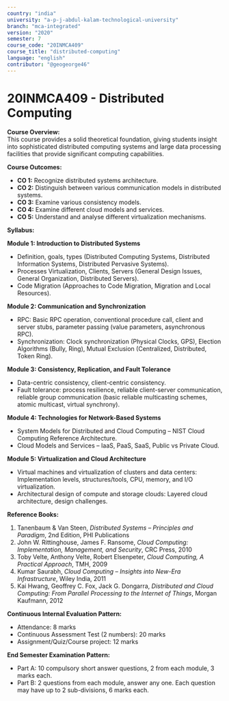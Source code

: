 ```yaml
---
country: "india"
university: "a-p-j-abdul-kalam-technological-university"
branch: "mca-integrated"
version: "2020"
semester: 7
course_code: "20INMCA409"
course_title: "distributed-computing"
language: "english"
contributor: "@geogeorge46"
---
```


# 20INMCA409 - Distributed Computing

**Course Overview:**  
This course provides a solid theoretical foundation, giving students insight into sophisticated distributed computing systems and large data processing facilities that provide significant computing capabilities.

**Course Outcomes:**  
- **CO 1:** Recognize distributed systems architecture.  
- **CO 2:** Distinguish between various communication models in distributed systems.  
- **CO 3:** Examine various consistency models.  
- **CO 4:** Examine different cloud models and services.  
- **CO 5:** Understand and analyse different virtualization mechanisms.

**Syllabus:**

**Module 1: Introduction to Distributed Systems**  
- Definition, goals, types (Distributed Computing Systems, Distributed Information Systems, Distributed Pervasive Systems).  
- Processes Virtualization, Clients, Servers (General Design Issues, General Organization, Distributed Servers).  
- Code Migration (Approaches to Code Migration, Migration and Local Resources).

**Module 2: Communication and Synchronization**  
- RPC: Basic RPC operation, conventional procedure call, client and server stubs, parameter passing (value parameters, asynchronous RPC).  
- Synchronization: Clock synchronization (Physical Clocks, GPS), Election Algorithms (Bully, Ring), Mutual Exclusion (Centralized, Distributed, Token Ring).

**Module 3: Consistency, Replication, and Fault Tolerance**  
- Data-centric consistency, client-centric consistency.  
- Fault tolerance: process resilience, reliable client-server communication, reliable group communication (basic reliable multicasting schemes, atomic multicast, virtual synchrony).

**Module 4: Technologies for Network-Based Systems**  
- System Models for Distributed and Cloud Computing – NIST Cloud Computing Reference Architecture.  
- Cloud Models and Services – IaaS, PaaS, SaaS, Public vs Private Cloud.

**Module 5: Virtualization and Cloud Architecture**  
- Virtual machines and virtualization of clusters and data centers: Implementation levels, structures/tools, CPU, memory, and I/O virtualization.  
- Architectural design of compute and storage clouds: Layered cloud architecture, design challenges.

**Reference Books:**  
1. Tanenbaum & Van Steen, *Distributed Systems – Principles and Paradigm*, 2nd Edition, PHI Publications  
2. John W. Rittinghouse, James F. Ransome, *Cloud Computing: Implementation, Management, and Security*, CRC Press, 2010  
3. Toby Velte, Anthony Velte, Robert Elsenpeter, *Cloud Computing, A Practical Approach*, TMH, 2009  
4. Kumar Saurabh, *Cloud Computing – Insights into New-Era Infrastructure*, Wiley India, 2011  
5. Kai Hwang, Geoffrey C. Fox, Jack G. Dongarra, *Distributed and Cloud Computing: From Parallel Processing to the Internet of Things*, Morgan Kaufmann, 2012

**Continuous Internal Evaluation Pattern:**  
- Attendance: 8 marks  
- Continuous Assessment Test (2 numbers): 20 marks  
- Assignment/Quiz/Course project: 12 marks  

**End Semester Examination Pattern:**  
- Part A: 10 compulsory short answer questions, 2 from each module, 3 marks each.  
- Part B: 2 questions from each module, answer any one. Each question may have up to 2 sub-divisions, 6 marks each.
